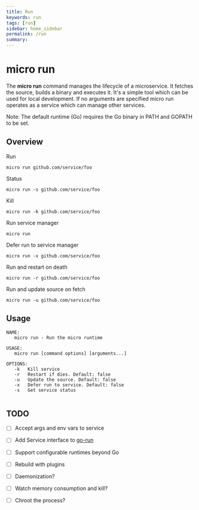 ```yaml
---
title: Run
keywords: run
tags: [run]
sidebar: home_sidebar
permalink: /run
summary: 
---
```


# micro run

The **micro run** command manages the lifecycle of a microservice. It fetches the source, builds a binary and executes it. 
It's a simple tool which can be used for local development. If no arguments are specified micro run operates as a service 
which can manage other services.

Note: The default runtime (Go) requires the Go binary in PATH and GOPATH to be set.

## Overview

Run

```
micro run github.com/service/foo
```

Status

```
micro run -s github.com/service/foo
```

Kill

```
micro run -k github.com/service/foo
```

Run service manager

```
micro run
```

Defer run to service manager

```
micro run -x github.com/service/foo
```

Run and restart on death

```
micro run -r github.com/service/foo
```

Run and update source on fetch

```
micro run -u github.com/service/foo
```

## Usage

```
NAME:
   micro run - Run the micro runtime

USAGE:
   micro run [command options] [arguments...]

OPTIONS:
   -k	Kill service
   -r	Restart if dies. Default: false
   -u	Update the source. Default: false
   -x	Defer run to service. Default: false
   -s	Get service status
   
```

## TODO

- [ ] Accept args and env vars to service 
- [ ] Add Service interface to [go-run](https://github.com/micro/go-run)
- [ ] Support configurable runtimes beyond Go
- [ ] Rebuild with plugins
- [ ] Daemonization?
- [ ] Watch memory consumption and kill?
- [ ] Chroot the process?


